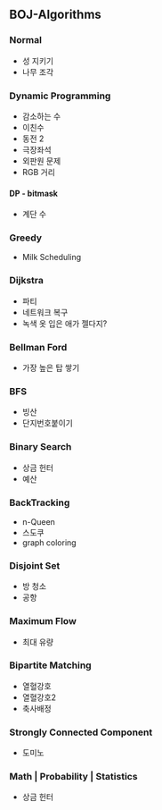 ## BOJ-Algorithms

### Normal
- 성 지키기
- 나무 조각

### Dynamic Programming
- 감소하는 수  
- 이친수   
- 동전 2  
- 극장좌석  
- 외판원 문제
- RGB 거리

#### DP - bitmask
- 계단 수

### Greedy
- Milk Scheduling

### Dijkstra 
- 파티  
- 네트워크 복구
- 녹색 옷 입은 애가 젤다지?

### Bellman Ford
- 가장 높은 탑 쌓기

### BFS
- 빙산  
- 단지번호붙이기

### Binary Search
- 상금 헌터  
- 예산

### BackTracking
- n-Queen  
- 스도쿠 
- graph coloring

### Disjoint Set
- 방 청소 
- 공항

### Maximum Flow
- 최대 유량

### Bipartite Matching
- 열혈강호  
- 열혈강호2
- 축사배정

### Strongly Connected Component
- 도미노

### Math | Probability | Statistics
- 상금 헌터
